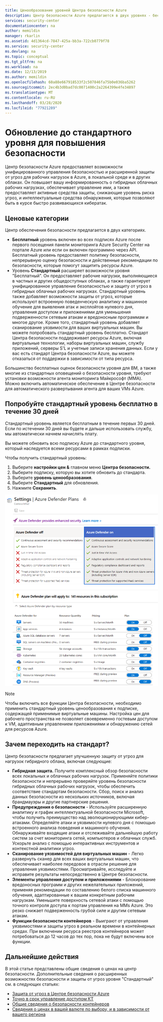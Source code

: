 ```yaml
---
title: Ценообразование уровней Центра безопасности Azure
description: Центр безопасности Azure предлагается в двух уровнях - бесплатном и стандартном. На этой странице показано, как перейти от бесплатного до стандартного.
services: security-center
documentationcenter: na
author: memildin
manager: rkarlin
ms.assetid: 4d1364cd-7847-425a-bb3a-722cb0779f78
ms.service: security-center
ms.devlang: na
ms.topic: conceptual
ms.tgt_pltfrm: na
ms.workload: na
ms.date: 12/13/2019
ms.author: memildin
ms.openlocfilehash: 60a88e667918533f2c507846fa75b0e036ba5262
ms.sourcegitcommit: 2ec4b3d0bad7dc0071400c2a2264399e4fe34897
ms.translationtype: MT
ms.contentlocale: ru-RU
ms.lasthandoff: 03/28/2020
ms.locfileid: "77921289"
---
```

# <a name="upgrade-to-standard-tier-for-enhanced-security"></a>Обновление до стандартного уровня для повышения безопасности
Центр безопасности Azure предоставляет возможности унифицированного управления безопасностью и расширенной защиты от угроз для рабочих нагрузок в Azure, в локальной среде и в других облаках. Он повышает вашу информированность о гибридных облачных рабочих нагрузках, обеспечивает управление ими, а также предоставляет активные средства защиты, снижающие уровень риска угроз, и интеллектуальные средства обнаружения, которые позволяют быть в курсе быстро развивающихся кибератак.

## <a name="pricing-tiers"></a>Ценовые категории
Центр обеспечения безопасности предлагается в двух категориях.

- **Бесплатный** уровень включен во всех подписях Azure после первого посещения панели мониторинга Azure Security Center на портале Azure или если он включен программно через API. Бесплатный уровень предоставляет политику безопасности, непрерывную оценку безопасности и действенные рекомендации по безопасности, которые помогут защитить ресурсы Azure.
- Уровень **Стандартный** расширяет возможности уровня "Бесплатный". Он предоставляет рабочие нагрузки, выполняющиеся в частных и других общедоступных облаках, а также гарантирует унифицированное управление безопасностью и защиту от угроз в гибридных облачных рабочих нагрузках. Стандартный уровень также добавляет возможности защиты от угроз, которые используют встроенную поведенческую аналитику и машинное обучение для выявления атак и эксплойтов нулевого дня, управления доступом и приложениями для уменьшения подверженности сетевым атакам и вредоносным программам и многое другое. Кроме того, стандартный уровень добавляет сканирование уязвимости для ваших виртуальных машин. Вы можете попробовать стандартный уровень бесплатно. Стандарт Центра безопасности поддерживает ресурсы Azure, включая виртуальные технологии, наборы виртуальных машин, службу приложений, серверы S'L и учетные записи хранения данных. Если у вас есть стандарт Центра безопасности Azure, вы можете отказаться от поддержки в зависимости от типа ресурса. 

Большинство бесплатных оценок безопасности уровня для ВМ, а также многие из стандартных оповещений о безопасности уровня, требуют установки возможности агента мониторинга Майкрософт (MMA). Можно включить автоматическое обеспечение в Центре безопасности для автоматического развертывания агента для ваших VMs Azure.

## <a name="try-standard-tier-free-for-30-days"></a>Попробуйте стандартный уровень бесплатно в течение 30 дней
Стандартный уровень является бесплатным в течение первых 30 дней. Если по истечении 30 дней вы будете и дальше использовать службу, мы автоматически начнем начислять плату.

Вы можете обновить всю подписку Azure до стандартного уровня, который наследуется всеми ресурсами в рамках подписки.

Чтобы получить стандартный уровень:

1. Выберите **настройки цен &** главном меню **Центра безопасности.**
2. Выберите подписку, которую вы хотите обновить до стандарта.
3. Выберите **уровень ценообразования**.
4. Выберите **Стандартный** для обновления.
5. Нажмите **Сохранить**.

[![Цены центра безопасности](media/security-center-pricing/pricing-tier-page.png)](media/security-center-pricing/pricing-tier-page.png#lightbox)

> [!NOTE]
> Чтобы включить все функции Центра безопасности, необходимо применить стандартный уровень ценообразования к подписке, содержащей применимые виртуальные машины. Настройка цен для рабочего пространства не позволяет своевременно гостевым доступом к VM, адаптивным управлением приложениями и обнаружению сетей для ресурсов Azure.
>

## <a name="why-upgrade-to-standard"></a>Зачем переходить на стандарт?
Центр безопасности предлагает улучшенную защиту от угроз для нагрузок гибридного облака, включая следующие:

- **Гибридная защита.** Получите комплексный обзор безопасности всех локальных и облачных рабочих нагрузок. Применяйте политики безопасности и непрерывно проверяйте уровень безопасности гибридных облачных рабочих нагрузок, чтобы обеспечить соответствие стандартам безопасности. Сбор, поиск и анализ данных безопасности из нескольких источников, включая брандмауэры и другие партнерские решения.
- **Предупреждения о безопасности** - Используйте расширенную аналитику и график интеллектуальной безопасности Microsoft, чтобы получить преимущество над эволюционирующими кибер-атаками. Определяйте атаки и уязвимости нулевого дня с помощью встроенного анализа поведения и машинного обучения. Обнаруживайте входящие атаки и отслеживайте дальнейшую работу систем за счет мониторинга сетей, компьютеров и облачных служб. Ускорьте анализ с помощью интерактивных инструментов и контекстной аналитики угроз.
- **Сканирование уязвимостей для виртуальных машин** - Легко развернуть сканер для всех ваших виртуальных машин, что обеспечивает наиболее передовое в отрасли решение для управления уязвимостями. Просматривайте, исследуйте и исправите результаты непосредственно в Центре безопасности. 
- **Элементы управления доступом и приложениями** - Блокирование вредоносных программ и других нежелательных приложений, применяя рекомендации по составлению белого списка машинного обучения, адаптированные к вашим конкретным рабочим нагрузкам. Уменьшите поверхность сетевой атаки с помощью точного контроля доступа к портам управления на MMs Azure. Это резко снижает подверженность грубой силе и другим сетевым атакам.
- **Функции безопасности контейнеров** - Выиграют от управления уязвимостями и защиты угроз в реальном времени в контейнерных средах. При включении ресурса реестров контейнеров может потребоваться до 12 часов до тех пор, пока не будут включены все функции.


## <a name="next-steps"></a>Дальнейшие действия
В этой статье представлены общие сведения о ценах на центр безопасности. Дополнительные сведения о расширенных возможностях безопасности и защиты от угроз уровня "Стандартный" см. в следующих статьях:

- [Защита от угроз в Центре безопасности Azure](threat-protection.md)
- [Точно в срок управление доступом КТ](security-center-just-in-time.md)
- [Общие сведения о безопасности контейнеров](container-security.md)
- [Сведения о ценах в вашей валюте по выбору, и в зависимости от вашего региона](https://azure.microsoft.com/pricing/details/security-center/)